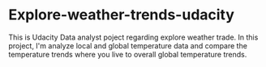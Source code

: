 # Explore-weather-trends-udacity
This is Udacity Data analyst poject regarding explore weather trade. In this project, I'm analyze local and global temperature data and compare the temperature trends where you live to overall global temperature trends.
